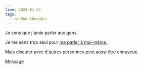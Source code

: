 ```yaml
---
time: 2024-01-24
tags:
  - random-thoughts
---
```

Je sens que j'amie parler aux gens.

Je me sens trop seul pour <abbr title="talking to myself "> me parler à moi-même   </abbr>.

Mais discuter avec d'autres personnes peut aussi être ennuyeux. 

<abbr title="Tooltip">Message</abbr>



